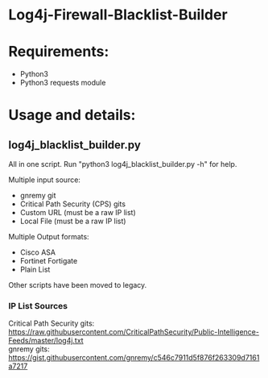 # Log4j-Firewall-Blacklist-Builder

# Requirements:  
 - Python3  
 - Python3 requests module  


# Usage and details:
## log4j_blacklist_builder.py
All in one script.
Run "python3 log4j_blacklist_builder.py -h" for help.

Multiple input source:
- gnremy git
- Critical Path Security (CPS) gits
- Custom URL (must be a raw IP list)
- Local File (must be a raw IP list)

Multiple Output formats:
 - Cisco ASA
 - Fortinet Fortigate
 - Plain List

Other scripts have been moved to legacy.

### IP List Sources
Critical Path Security gits: https://raw.githubusercontent.com/CriticalPathSecurity/Public-Intelligence-Feeds/master/log4j.txt  
gnremy gits: https://gist.githubusercontent.com/gnremy/c546c7911d5f876f263309d7161a7217
